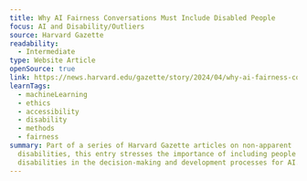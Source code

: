 ```yaml
---
title: Why AI Fairness Conversations Must Include Disabled People
focus: AI and Disability/Outliers
source: Harvard Gazette
readability:
  - Intermediate
type: Website Article
openSource: true
link: https://news.harvard.edu/gazette/story/2024/04/why-ai-fairness-conversations-must-include-disabled-people/
learnTags:
  - machineLearning
  - ethics
  - accessibility
  - disability
  - methods
  - fairness
summary: Part of a series of Harvard Gazette articles on non-apparent
  disabilities, this entry stresses the importance of including people with
  disabilities in the decision-making and development processes for AI.
---
```

